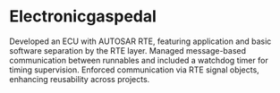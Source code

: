 # Electronicgaspedal
Developed an ECU with AUTOSAR RTE, featuring application and basic software separation by the RTE layer. Managed message-based communication between runnables and included a watchdog timer for timing supervision. Enforced communication via RTE signal objects, enhancing reusability across projects.
